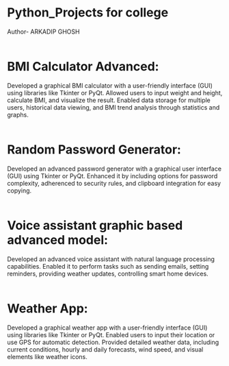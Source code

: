 # Python_Projects for college 
Author- ARKADIP GHOSH
<br>
<br>
# BMI Calculator Advanced:
   Developed a graphical BMI calculator with a user-friendly interface (GUI) using
   libraries like Tkinter or PyQt. Allowed users to input weight and height, calculate BMI, and
   visualize the result. Enabled data storage for multiple users, historical data viewing, and BMI
   trend analysis through statistics and graphs.
<br>
<br>

# Random Password Generator:
Developed an advanced password generator with a graphical user interface (GUI)
using Tkinter or PyQt. Enhanced it by including options for password complexity, adherenced to
security rules, and clipboard integration for easy copying.
<br>
<br>

# Voice assistant graphic based advanced model:
Developed an advanced voice assistant with natural language processing
capabilities. Enabled it to perform tasks such as sending emails, setting reminders, providing
weather updates, controlling smart home devices.
<br>
<br>

# Weather App:
Developed a graphical weather app with a user-friendly interface (GUI) using
libraries like Tkinter or PyQt. Enabled users to input their location or use GPS for automatic
detection. Provided detailed weather data, including current conditions, hourly and daily
forecasts, wind speed, and visual elements like weather icons.




